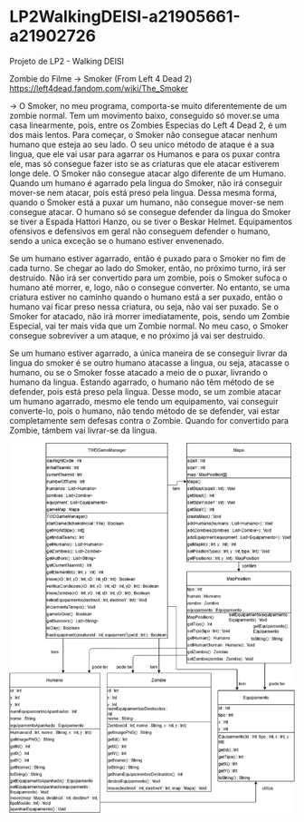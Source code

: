 # LP2WalkingDEISI-a21905661-a21902726
Projeto de LP2 - Walking DEISI

Zombie do Filme -> Smoker (From Left 4 Dead 2)
https://left4dead.fandom.com/wiki/The_Smoker



-> O Smoker, no meu programa, comporta-se muito diferentemente de um zombie normal.
Tem um movimento baixo, conseguido só mover.se uma casa linearmente, pois, entre os Zombies Especias do Left 4 Dead 2, é um dos mais lentos.
Para começar, o Smoker não consegue atacar nenhum humano que esteja ao seu lado. O seu unico método de ataque é a sua lingua, que ele vai usar para agarrar os Humanos e para os puxar contra ele, mas só consegue fazer isto se as criaturas que ele atacar estiverem longe dele. O Smoker não consegue atacar algo diferente de um Humano.
Quando um humano é agarrado pela lingua do Smoker, não irá conseguir mover-se nem atacar, pois está preso pela lingua. Dessa mesma forma, quando o Smoker está a puxar um humano, não consegue mover-se nem consegue atacar.
O humano só se consegue defender da lingua do Smoker se tiver a Espada Hattori Hanzo, ou se tiver o Beskar Helmet. Equipamentos ofensivos e defensivos em geral não conseguem defender o humano, sendo a unica exceção se o humano estiver envenenado.



Se um humano estiver agarrado, então é puxado para o Smoker no fim de cada turno. Se chegar ao lado do Smoker, então, no próximo turno, irá ser destruido. Não irá ser convertido para um zombie, pois o Smoker sufoca o humano até morrer, e, logo, não o consegue converter. No entanto, se uma criatura estiver no caminho quando o humano está a ser puxado, então o humano vai ficar preso nessa criatura, ou seja, não vai ser puxado. 
Se o Smoker for atacado, não irá morrer imediatamente, pois, sendo um Zombie Especial, vai ter mais vida que um Zombie normal. No meu caso, o Smoker consegue sobreviver a um ataque, e no próximo já vai ser destruido.



Se um humano estiver agarrado, a única maneira de se conseguir livrar da lingua do smoker é se outro humano atacasse a lingua, ou seja, atacasse o humano, ou se o Smoker fosse atacado a meio de o puxar, livrando o humano da lingua. Estando agarrado, o humano não têm método de se defender, pois está preso pela lingua. Desse modo, se um zombie atacar um humano agarrado, mesmo ele tendo um equipamento, vai conseguir converte-lo, pois o humano, não tendo método de se defender, vai estar completamente sem defesas contra o Zombie. Quando for convertido para Zombie, támbem vai livrar-se da lingua.



![](diagrama.png?raw=true "Diagrama UML")
